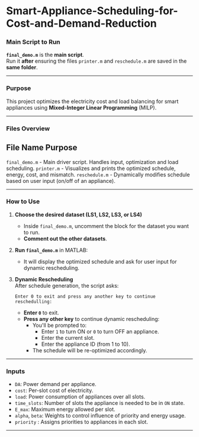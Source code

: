 # Smart-Appliance-Scheduling-for-Cost-and-Demand-Reduction
### Main Script to Run
**`final_demo.m`** is the **main script**.  
Run it **after** ensuring the files `printer.m` and `reschedule.m` are saved in the **same folder**.

---

### Purpose
This project optimizes the electricity cost and load balancing for smart appliances using **Mixed-Integer Linear Programming** (MILP).

---

### Files Overview

 File Name          Purpose 
----------------------------
 `final_demo.m`  -   Main driver script. Handles input, optimization and load scheduling. 
 `printer.m`     -   Visualizes and prints the optimized schedule, energy, cost, and mismatch. 
 `reschedule.m`  -   Dynamically modifies schedule based on user input (on/off of an appliance). 

---

### How to Use

1. **Choose the desired dataset (LS1, LS2, LS3, or LS4)**  
   - Inside `final_demo.m`, uncomment the block for the dataset you want to run.  
   - **Comment out the other datasets**.

2. **Run `final_demo.m`** in MATLAB:
   - It will display the optimized schedule and ask for user input for dynamic rescheduling.

3. **Dynamic Rescheduling**  
   After schedule generation, the script asks:
   ```
   Enter 0 to exit and press any another key to continue reschedulling:
   ```
   - **Enter `0`** to exit.  
   - **Press any other key** to continue dynamic rescheduling:
     - You'll be prompted to:
       - Enter `1` to turn ON or `0` to turn OFF an appliance.
       - Enter the current slot.
       - Enter the appliance ID (from 1 to 10).
     - The schedule will be re-optimized accordingly.

---

### Inputs

- `DA`: Power demand per appliance.
- `cost`: Per-slot cost of electricity.
- `load`: Power consumption of appliances over all slots.
- `time_slots`: Number of slots the appliance is needed to be in `ON` state.
- `E_max`: Maximum energy allowed per slot.
- `alpha`, `beta`: Weights to control influence of priority and energy usage.
- `priority` : Assigns priorities to appliances in each slot.
---
